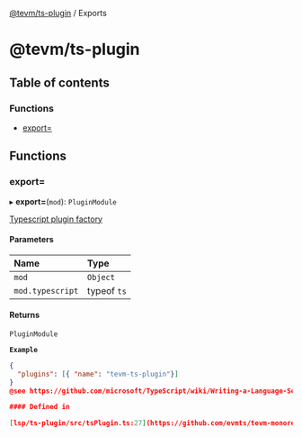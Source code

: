 [@tevm/ts-plugin](README.md) / Exports

# @tevm/ts-plugin

## Table of contents

### Functions

- [export=](modules.md#export=)

## Functions

### export&#x3D;

▸ **export=**(`mod`): `PluginModule`

[Typescript plugin factory](https://github.com/microsoft/TypeScript/wiki/Writing-a-Language-Service-Plugin)

#### Parameters

| Name | Type |
| :------ | :------ |
| `mod` | `Object` |
| `mod.typescript` | typeof `ts` |

#### Returns

`PluginModule`

**`Example`**

```json
{
  "plugins": [{ "name": "tevm-ts-plugin"}]
}
@see https://github.com/microsoft/TypeScript/wiki/Writing-a-Language-Service-Plugin#decorator-creation

#### Defined in

[lsp/ts-plugin/src/tsPlugin.ts:27](https://github.com/evmts/tevm-monorepo/blob/main/lsp/ts-plugin/src/tsPlugin.ts#L27)
